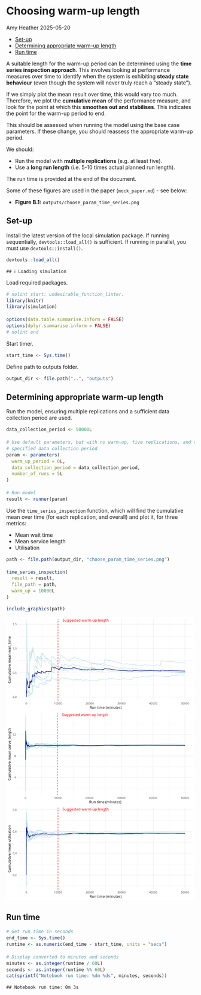 Choosing warm-up length
================
Amy Heather
2025-05-20

- [Set-up](#set-up)
- [Determining appropriate warm-up
  length](#determining-appropriate-warm-up-length)
- [Run time](#run-time)

A suitable length for the warm-up period can be determined using the
**time series inspection approach**. This involves looking at
performance measures over time to identify when the system is exhibiting
**steady state behaviour** (even though the system will never truly
reach a “steady state”).

If we simply plot the mean result over time, this would vary too much.
Therefore, we plot the **cumulative mean** of the performance measure,
and look for the point at which this **smoothes out and stabilises**.
This indicates the point for the warm-up period to end.

This should be assessed when running the model using the base case
parameters. If these change, you should reassess the appropriate warm-up
period.

We should:

- Run the model with **multiple replications** (e.g. at least five).
- Use a **long run length** (i.e. 5-10 times actual planned run length).

The run time is provided at the end of the document.

Some of these figures are used in the paper (`mock_paper.md`) - see
below:

- **Figure B.1:** `outputs/choose_param_time_series.png`

## Set-up

Install the latest version of the local simulation package. If running
sequentially, `devtools::load_all()` is sufficient. If running in
parallel, you must use `devtools::install()`.

``` r
devtools::load_all()
```

    ## ℹ Loading simulation

Load required packages.

``` r
# nolint start: undesirable_function_linter.
library(knitr)
library(simulation)

options(data.table.summarise.inform = FALSE)
options(dplyr.summarise.inform = FALSE)
# nolint end
```

Start timer.

``` r
start_time <- Sys.time()
```

Define path to outputs folder.

``` r
output_dir <- file.path("..", "outputs")
```

## Determining appropriate warm-up length

Run the model, ensuring multiple replications and a sufficient data
collection period are used.

``` r
data_collection_period <- 50000L

# Use default parameters, but with no warm-up, five replications, and the
# specified data collection period
param <- parameters(
  warm_up_period = 0L,
  data_collection_period = data_collection_period,
  number_of_runs = 5L
)

# Run model
result <- runner(param)
```

Use the `time_series_inspection` function, which will find the
cumulative mean over time (for each replication, and overall) and plot
it, for three metrics:

- Mean wait time
- Mean service length
- Utilisation

``` r
path <- file.path(output_dir, "choose_param_time_series.png")

time_series_inspection(
  result = result,
  file_path = path,
  warm_up = 10000L
)
```

``` r
include_graphics(path)
```

![](../outputs/choose_param_time_series.png)<!-- -->

## Run time

``` r
# Get run time in seconds
end_time <- Sys.time()
runtime <- as.numeric(end_time - start_time, units = "secs")

# Display converted to minutes and seconds
minutes <- as.integer(runtime / 60L)
seconds <- as.integer(runtime %% 60L)
cat(sprintf("Notebook run time: %dm %ds", minutes, seconds))
```

    ## Notebook run time: 0m 3s
